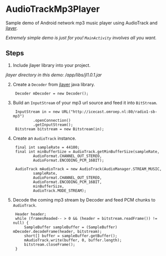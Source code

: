 # AudioTrackMp3Player
Sample demo of Android network mp3 music player using AudioTrack and [jlayer](http://www.javazoom.net/javalayer/javalayer.html).

*Extremely simple demo is just for you! `MainActivity` involves all you want.*

## Steps

1. Include jlayer library into your project.

  *jlayer directory in this demo: /app/libs/jl1.0.1.jar*

2. Create a `Decoder` from [jlayer](http://www.javazoom.net/javalayer/javalayer.html) java library.

        Decoder mDecoder = new Decoder();

3. Build an `InputStream` of your mp3 url source and feed it into `BitStream`.

        InputStream in = new URL("http://icecast.omroep.nl:80/radio1-sb-mp3")
                .openConnection()
                .getInputStream();
        Bitstream bitstream = new Bitstream(in);

4. Create an `AudioTrack` instance.

        final int sampleRate = 44100;
        final int minBufferSize = AudioTrack.getMinBufferSize(sampleRate,
                AudioFormat.CHANNEL_OUT_STEREO,
                AudioFormat.ENCODING_PCM_16BIT);

        AudioTrack mAudioTrack = new AudioTrack(AudioManager.STREAM_MUSIC,
                sampleRate,
                AudioFormat.CHANNEL_OUT_STEREO,
                AudioFormat.ENCODING_PCM_16BIT,
                minBufferSize,
                AudioTrack.MODE_STREAM);

5. Decode the coming mp3 stream by Decoder and feed PCM chunks to `AudioTrack`.

        Header header;
        while (framesReaded-- > 0 && (header = bitstream.readFrame()) != null) {
            SampleBuffer sampleBuffer = (SampleBuffer) mDecoder.decodeFrame(header, bitstream);
            short[] buffer = sampleBuffer.getBuffer();
            mAudioTrack.write(buffer, 0, buffer.length);
            bitstream.closeFrame();
        }
